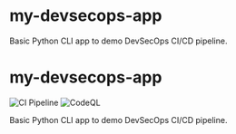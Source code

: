 # my-devsecops-app

Basic Python CLI app to demo DevSecOps CI/CD pipeline.


# my-devsecops-app

![CI Pipeline](https://github.com/neha-gm/my-devsecops-app/actions/workflows/ci.yml/badge.svg)
![CodeQL](https://github.com/neha-gm/my-devsecops-app/actions/workflows/codeql.yml/badge.svg)

Basic Python CLI app to demo DevSecOps CI/CD pipeline.
